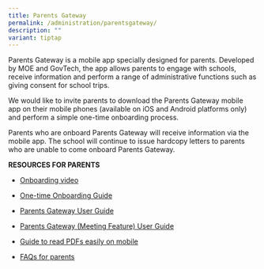 ```yaml
---
title: Parents Gateway
permalink: /administration/parentsgateway/
description: ""
variant: tiptap
---
```

<p>Parents Gateway is a mobile app specially designed for parents. Developed
by MOE and GovTech, the app allows parents to engage with schools, receive
information and perform a range of administrative functions such as giving
consent for school trips.</p>
<p>We would like to invite parents to download the Parents Gateway mobile
app on their mobile phones (available on iOS and Android platforms only)
and perform a simple one-time onboarding process.</p>
<p>Parents who are onboard Parents Gateway will receive information via the
mobile app. The school will continue to issue hardcopy letters to parents
who are unable to come onboard Parents Gateway.</p>
<p><strong>RESOURCES FOR PARENTS</strong>
</p>
<ul data-tight="true" class="tight">
<li>
<p><a href="https://www.youtube.com/watch?v=tW9jwyuovOo&amp;feature=youtu.be" rel="noopener noreferrer nofollow" target="_blank">Onboarding video</a>
</p>
</li>
<li>
<p><a href="https://drive.google.com/file/d/1KSs587aYzSVh5vyzl6tKrDzaDUAjIRQG/view?usp=sharing" rel="noopener noreferrer nofollow" target="_blank">One-time Onboarding Guide</a>
</p>
</li>
<li>
<p><a href="https://drive.google.com/file/d/1L7aotG6zhmnmR3eyhNMkkX8MvXwucBxQ/view?usp=sharing" rel="noopener noreferrer nofollow" target="_blank">Parents Gateway User Guide</a>
</p>
</li>
<li>
<p><a href="https://drive.google.com/file/d/1lpaR5mTbWHOji7AaAT1ukSAey5Xp6KFR/view?usp=sharing" rel="noopener noreferrer nofollow" target="_blank">Parents Gateway (Meeting Feature) User Guide</a>
</p>
</li>
<li>
<p><a href="https://drive.google.com/file/d/1ABaF6-Lo_bN2Y9Ifxcsd75R8QtWJ_lDS/view?usp=sharing" rel="noopener noreferrer nofollow" target="_blank">Guide to read PDFs easily on mobile</a>
</p>
</li>
<li>
<p><a href="https://pg.moe.edu.sg/faq" rel="noopener noreferrer nofollow" target="_blank">FAQs for parents</a>
</p>
</li>
</ul>
<p></p>